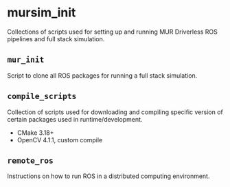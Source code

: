 # mursim_init
Collections of scripts used for setting up and running MUR Driverless ROS pipelines and full stack simulation.

## `mur_init`
Script to clone all ROS packages for running a full stack simulation.

## `compile_scripts`
Collection of scripts used for downloading and compiling specific version of certain packages used in runtime/development.
 
 - CMake 3.18+
 - OpenCV 4.1.1, custom compile

## `remote_ros`
Instructions on how to run ROS in a distributed computing environment.